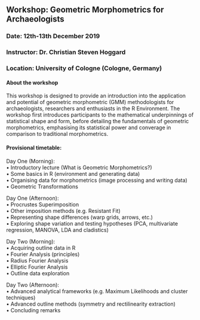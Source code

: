 ## Workshop: Geometric Morphometrics for Archaeologists
### Date: 12th-13th December 2019
### Instructor: Dr. Christian Steven Hoggard
### Location: University of Cologne (Cologne, Germany)

#### About the workshop

This workshop is designed to provide an introduction into the application and potential of geometric morphometric (GMM) methodologists for archaeologists, researchers and enthusiasts in the R Environment. The workshop first introduces participants to the mathematical underpinnings of statistical shape and form, before detailing the fundamentals of geometric morphometrics, emphasising its statistical power and converage in comparison to traditional morphometrics.

#### Provisional timetable:

Day One (Morning):  
•	Introductory lecture (What is Geometric Morphometrics?)  
•	Some basics in R (environment and generating data)  
•	Organising data for morphometrics (image processing and writing data)  
•	Geometric Transformations  

Day One (Afternoon):  
•	Procrustes Superimposition  
•	Other imposition methods (e.g. Resistant Fit)  
•	Representing shape differences (warp grids, arrows, etc.)  
•	Exploring shape variation and testing hypotheses (PCA, multivariate regression, MANOVA, LDA and cladistics)  

Day Two (Morning):  
•	Acquiring outline data in R  
•	Fourier Analysis (principles)   
•	Radius Fourier Analysis  
•	Elliptic Fourier Analysis  
•	Outline data exploration  

Day Two (Afternoon):  
•	Advanced analytical frameworks (e.g. Maximum Likelihoods and cluster techniques)  
•	Advanced outline methods (symmetry and rectilinearity extraction)  
•	Concluding remarks

